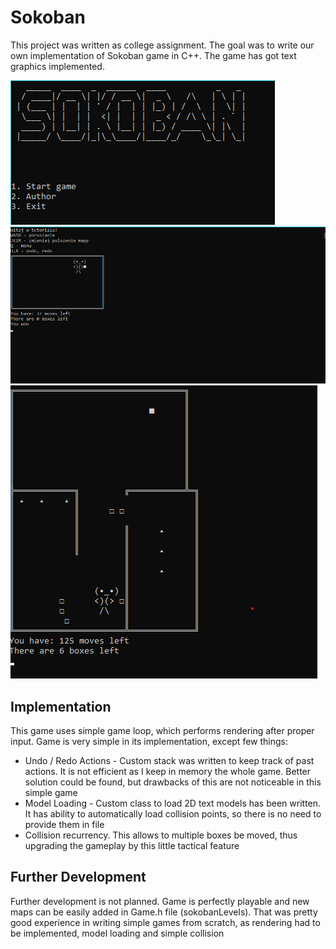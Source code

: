 # Sokoban
This project was written as college assignment. The goal was to write our own implementation of Sokoban game in C++. The game has got text graphics implemented.

![Screen of main menu](mainmenu.png)  
![Screen of tutorial](tutorial.png)
![Screen of the first level](screen.png)

## Implementation
This game uses simple game loop, which performs rendering after proper input. Game is very simple in its implementation, except few things:  
+ Undo / Redo Actions - Custom stack was written to keep track of past actions. It is not efficient as I keep in memory the whole game. Better solution could be found, but drawbacks of this are not noticeable in this simple game
+ Model Loading - Custom class to load 2D text models has been written. It has ability to automatically load collision points, so there is no need to provide them in file
+ Collision recurrency. This allows to multiple boxes be moved, thus upgrading the gameplay by this little tactical feature

## Further Development
Further development is not planned. Game is perfectly playable and new maps can be easily added in Game.h file (sokobanLevels). That was pretty good experience in writing simple games from scratch, as
rendering had to be implemented, model loading and simple collision
